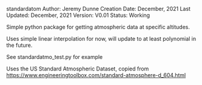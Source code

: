 standardatom
Author: Jeremy Dunne
Creation Date: December, 2021
Last Updated: December, 2021
Version: V0.01
Status: Working

Simple python package for getting atmospheric data at specific altitudes.

Uses simple linear interpolation for now, will update to at least polynomial in the future.

See standardatmo_test.py for example 

Uses the US Standard Atmospheric Dataset, copied from https://www.engineeringtoolbox.com/standard-atmosphere-d_604.html

